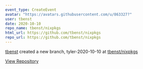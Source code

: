 ```yaml
---
event_type: CreateEvent
avatar: "https://avatars.githubusercontent.com/u/863327?"
user: tbenst
date: 2020-10-10
repo_name: tbenst/nixpkgs
html_url: https://github.com/tbenst/nixpkgs
repo_url: https://github.com/tbenst/nixpkgs
---
```


<a href='https://github.com/tbenst' target='_blank'>tbenst</a> created a new branch, tyler-2020-10-10 at <a href='https://github.com/tbenst/nixpkgs' target='_blank'>tbenst/nixpkgs</a>

<a href='https://github.com/tbenst/nixpkgs' target='_blank'>View Repository</a>